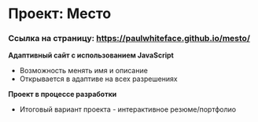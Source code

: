 # Проект: Место

### Ссылка на страницу: https://paulwhiteface.github.io/mesto/


**Адаптивный сайт с использованием JavaScript**

* Возможность менять имя и описание
* Открывается в адаптиве на всех разрешениях


**Проект в процессе разработки**

* Итоговый вариант проекта - интерактивное резюме/портфолио


